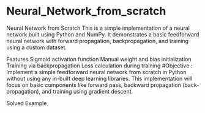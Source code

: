 # Neural_Network_from_scratch

Neural Network from Scratch
This is a simple implementation of a neural network built using Python and NumPy. It demonstrates a basic feedforward neural network with forward propagation, backpropagation, and training using a custom dataset.

Features
Sigmoid activation function
Manual weight and bias initialization
Training via backpropagation
Loss calculation during training
#Objective : Implement a simple feedforward neural network from scratch in Python without using any in-built deep learning libraries. This implementation will focus on basic components like forward pass, backward propagation (back-propagation), and training using gradient descent.

Solved Example
